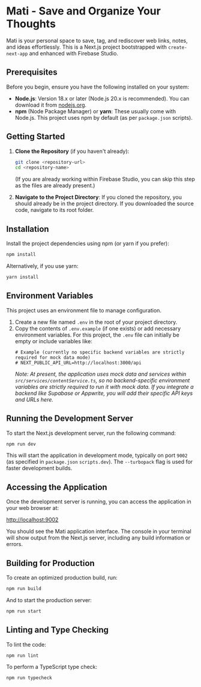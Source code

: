 
# Mati - Save and Organize Your Thoughts

Mati is your personal space to save, tag, and rediscover web links, notes, and ideas effortlessly. This is a Next.js project bootstrapped with `create-next-app` and enhanced with Firebase Studio.

## Prerequisites

Before you begin, ensure you have the following installed on your system:

*   **Node.js**: Version 18.x or later (Node.js 20.x is recommended). You can download it from [nodejs.org](https://nodejs.org/).
*   **npm** (Node Package Manager) or **yarn**: These usually come with Node.js. This project uses npm by default (as per `package.json` scripts).

## Getting Started

1.  **Clone the Repository** (if you haven't already):
    ```bash
    git clone <repository-url>
    cd <repository-name>
    ```
    (If you are already working within Firebase Studio, you can skip this step as the files are already present.)

2.  **Navigate to the Project Directory**:
    If you cloned the repository, you should already be in the project directory. If you downloaded the source code, navigate to its root folder.

## Installation

Install the project dependencies using npm (or yarn if you prefer):

```bash
npm install
```

Alternatively, if you use yarn:

```bash
yarn install
```

## Environment Variables

This project uses an environment file to manage configuration.

1.  Create a new file named `.env` in the root of your project directory.
2.  Copy the contents of `.env.example` (if one exists) or add necessary environment variables. For this project, the `.env` file can initially be empty or include variables like:
    ```env
    # Example (currently no specific backend variables are strictly required for mock data mode)
    # NEXT_PUBLIC_API_URL=http://localhost:3000/api
    ```
    *Note: At present, the application uses mock data and services within `src/services/contentService.ts`, so no backend-specific environment variables are strictly required to run it with mock data. If you integrate a backend like Supabase or Appwrite, you will add their specific API keys and URLs here.*

## Running the Development Server

To start the Next.js development server, run the following command:

```bash
npm run dev
```

This will start the application in development mode, typically on port `9002` (as specified in `package.json` `scripts.dev`). The `--turbopack` flag is used for faster development builds.

## Accessing the Application

Once the development server is running, you can access the application in your web browser at:

[http://localhost:9002](http://localhost:9002)

You should see the Mati application interface. The console in your terminal will show output from the Next.js server, including any build information or errors.

## Building for Production

To create an optimized production build, run:

```bash
npm run build
```

And to start the production server:

```bash
npm run start
```

## Linting and Type Checking

To lint the code:

```bash
npm run lint
```

To perform a TypeScript type check:

```bash
npm run typecheck
```
